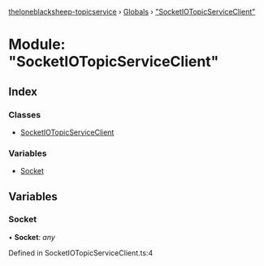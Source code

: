 [theloneblacksheep-topicservice](../README.md) › [Globals](../globals.md) › ["SocketIOTopicServiceClient"](_socketiotopicserviceclient_.md)

# Module: "SocketIOTopicServiceClient"

## Index

### Classes

* [SocketIOTopicServiceClient](../classes/_socketiotopicserviceclient_.socketiotopicserviceclient.md)

### Variables

* [Socket](_socketiotopicserviceclient_.md#socket)

## Variables

###  Socket

• **Socket**: *any*

Defined in SocketIOTopicServiceClient.ts:4
